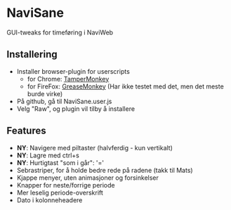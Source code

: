 NaviSane
========

GUI-tweaks for timeføring i NaviWeb

Installering
------------
* Installer browser-plugin for userscripts
  * for Chrome: [TamperMonkey](https://chrome.google.com/webstore/detail/tampermonkey/dhdgffkkebhmkfjojejmpbldmpobfkfo)
  * for FireFox: [GreaseMonkey](https://addons.mozilla.org/en-US/firefox/addon/greasemonkey/) (Har ikke testet med det, men det meste burde virke)
* På github, gå til NaviSane.user.js
* Velg "Raw", og plugin vil tilby å installere

Features
--------
* **NY**: Navigere med piltaster (halvferdig - kun vertikalt)
* **NY**: Lagre med ctrl+s 
* **NY**: Hurtigtast "som i går": '=' 
* Sebrastriper, for å holde bedre rede på radene (takk til Mats)
* Kjappe menyer, uten animasjoner og forsinkelser
* Knapper for neste/forrige periode
* Mer leselig periode-overskrift
* Dato i kolonneheadere
